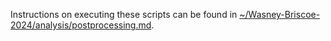 Instructions on executing these scripts can be found in [~/Wasney-Briscoe-2024/analysis/postprocessing.md](https://github.com/garudlab/Wasney-Briscoe-2024/blob/main/analysis/postprocessing.md).
